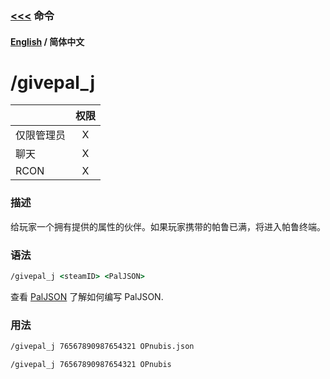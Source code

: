 ### [<<<](README_ZH_CN.md) 命令

#### [English](./givepal_j.md) / 简体中文

# /givepal_j

| |权限|
|-|:---------:|
|仅限管理员|X|
|聊天|X|
|RCON|X|

### 描述
给玩家一个拥有提供的属性的伙伴。如果玩家携带的帕鲁已满，将进入帕鲁终端。

### 语法

```cmd
/givepal_j <steamID> <PalJSON>
```
查看 [PalJSON](../Files/PalJSON_ZH_CN.md#json-file-template) 了解如何编写 PalJSON.

### 用法
```cmd
/givepal_j 76567890987654321 OPnubis.json
```
```cmd
/givepal_j 76567890987654321 OPnubis
```
